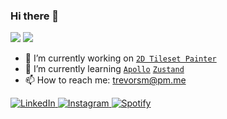 ### Hi there 👋
![](https://hit.yhype.me/github/profile?user_id=28761454)
![](https://komarev.com/ghpvc/?username=trevsm)

- 🔭 I’m currently working on [`2D Tileset Painter`](https://github.com/trevsm/tileset-painter-v2)
- 🌱 I’m currently learning [`Apollo`](https://www.apollographql.com/docs/react/) [`Zustand`](https://github.com/pmndrs/zustand) 
- 📫 How to reach me: trevorsm@pm.me

<a href="https://www.linkedin.com/in/trevor-smith-27621613b/" target="_new">
<img src="https://img.shields.io/badge/LinkedIn-%230077B5.svg?&style=flat-square&logo=linkedin&logoColor=white" alt="LinkedIn">
</a>
<a href="https://www.instagram.com/trev_sm/" target="new">
<img src="https://img.shields.io/badge/Instagram-%23E4405F.svg?&style=flat-square&logo=instagram&logoColor=white" alt="Instagram">
</a>
<a href="https://open.spotify.com/playlist/34VXSKqaxu1TCz27ML1ZkI" target="new">
<img src="https://img.shields.io/badge/Spotify-%231ED760.svg?&style=flat-square&logo=spotify&logoColor=white" alt="Spotify">
</a>

